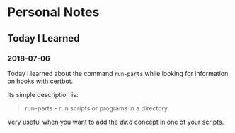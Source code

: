 # Personal Notes

## Today I Learned

### 2018-07-06

Today I learned about the command `run-parts` while looking for information on [hooks with certbot](https://stackoverflow.com/questions/42300579/letsencrypt-certbot-multiple-renew-hooks).

Its simple description is:
> run-parts - run scripts or programs in a directory

Very useful when you want to add the *dir.d* concept in one of your scripts.
